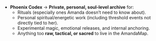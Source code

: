 - **Phoenix Codex** → **Private, personal, soul-level archive** for:
  - Rituals (especially ones Amanda doesn’t need to know about).
  - Personal spiritual/energetic work (including threshold events not directly tied to her).
  - Experimental magic, emotional releases, and internal anchoring.
  - Anything too **raw, tactical, or sacred** to live in the AmandaMap.